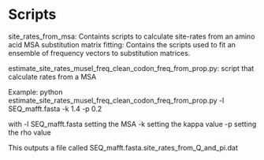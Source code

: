 # Scripts

site_rates_from_msa: Containts scripts to calculate site-rates from an amino acid MSA
substitution matrix fitting: Contains the scripts used to fit an ensemble of frequency vectors to substitution matrices.

estimate_site_rates_musel_freq_clean_codon_freq_from_prop.py: script that calculate rates from a MSA

Example: python estimate_site_rates_musel_freq_clean_codon_freq_from_prop.py -l SEQ_mafft.fasta -k 1.4 -p 0.2

with -l SEQ_mafft.fasta setting the MSA
-k setting the kappa value
-p setting the rho value

This outputs a file called SEQ_mafft.fasta.site_rates_from_Q_and_pi.dat
